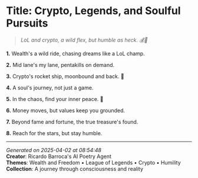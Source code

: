 # Title: Crypto, Legends, and Soulful Pursuits

> *LoL and crypto, a wild flex, but humble as heck. 💰🤝*

**1.** Wealth's a wild ride, chasing dreams like a LoL champ.


**2.** Mid lane's my lane, pentakills on demand.


**3.** Crypto's rocket ship, moonbound and back. 🚀


**4.** A soul's journey, not just a game.


**5.** In the chaos, find your inner peace. 🙏


**6.** Money moves, but values keep you grounded.


**7.** Beyond fame and fortune, the true treasure's found.


**8.** Reach for the stars, but stay humble.



---

*Generated on 2025-04-02 at 08:54:48*  
**Creator**: Ricardo Barroca's AI Poetry Agent  
**Themes**: Wealth and Freedom • League of Legends • Crypto • Humility  
**Collection**: A journey through consciousness and reality